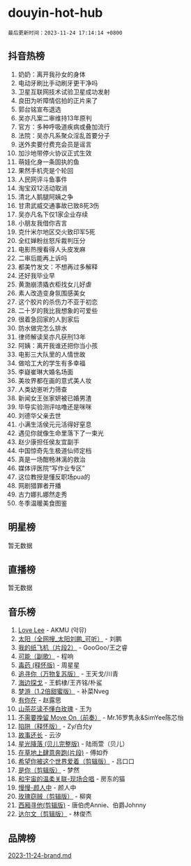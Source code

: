 # douyin-hot-hub

`最后更新时间：2023-11-24 17:14:14 +0800`

## 抖音热榜

1. 奶奶：离开我孙女的身体
1. 电动牙刷比手动刷牙更干净吗
1. 卫星互联网技术试验卫星成功发射
1. 良田为听障情侣拍的正片来了
1. 郭台铭宣布退选
1. 吴亦凡案二审维持13年原判
1. 官方：多种呼吸道疾病或叠加流行
1. 法院：吴亦凡系聚众淫乱首要分子
1. 送外卖要付费充会员是谣言
1. 加沙地带停火协议正式生效
1. 萌娃化身一条固执的鱼
1. 果然手机壳是个轮回
1. 人民网评斗鱼事件
1. 淘宝双12活动取消
1. 清北人鹅腿阿姨之争
1. 甘肃武威交通事故已致8死3伤
1. 吴亦凡名下仅1家企业存续
1. 小朋友我借你吉言
1. 克什米尔地区交火致印军5死
1. 全红婵粉丝怒斥裁判压分
1. 电影热搜看得人头皮发麻
1. 二审后能再上诉吗
1. 都美竹发文：不想再过多解释
1. 还好我毕业早
1. 黄渤崩溃撬衣柜找女儿好虐
1. 素人改造变身氛围感美女
1. 这个胶片的杀伤力不亚于初恋
1. 二十岁的我比我想象的可爱些
1. 很着急回家的人到家后
1. 防水做完怎么排水
1. 律师解读吴亦凡获刑13年
1. 阿姨：离开我谁还把你当小孩
1. 电影三大队里的人情世故
1. 做哈工大的学生有多幸福
1. 李嶷崔琳大婚名场面
1. 美妆界都在画的意式美人妆
1. 人类幼崽听力筛查
1. 新闻女王张家妍被已婚男渣
1. 毕导实验测评咕噜还是咪咪
1. 刘德华父亲去世
1. 小满生活侯元元活得好窒息
1. 遇见你就像生命里落下了一束光
1. 赵少康担任侯友宜副手
1. 中国惊奇先生极道仙师定档
1. 真是一场酣畅淋漓的救治
1. 媒体评医院“写作业专区”
1. 这位教授是懂反职场pua的
1. 网剧猎罪者开播
1. 古力娜扎娜然走秀
1. 冬季温暖美食图鉴

## 明星榜

暂无数据

## 直播榜

暂无数据

## 音乐榜

1. [Love Lee](https://sf6-cdn-tos.douyinstatic.com/obj/tos-cn-ve-2774/o05GbkJGbCBTdDnMtB0fwOYgkeZp23vrWQDQBS) - AKMU (악뮤)
1. [太阳（全网搜_太阳刘鹏_可听）](https://sf3-cdn-tos.douyinstatic.com/obj/tos-cn-ve-2774/ogWbyIQnlBFImVbeDocRdCIYtBHlbJXgfZMvgz) - 刘鹏
1. [我的纸飞机（片段2）](https://sf3-cdn-tos.douyinstatic.com/obj/tos-cn-ve-2774/oM2ZrKcg2CD5AeRB2gkeXOFB1IxAGJdZPazYHf) - GooGoo/王之睿
1. [可能（副歌）](https://sf3-cdn-tos.douyinstatic.com/obj/tos-cn-ve-2774/cde1731888894259b333569393c2fb51) - 程响
1. [毒药 (释怀版)](https://sf3-cdn-tos.douyinstatic.com/obj/tos-cn-ve-2774/oYILMEAzspdZBIzy4frJNB8ZHPHWAhiwowd4Ad) - 周星星
1. [追寻你（万物复苏版）](https://sf3-cdn-tos.douyinstatic.com/obj/tos-cn-ve-2774/oYeAZJsbjIDit9APmBg8u6uDUQnHmoCf3gbo74) - 王天戈/川青
1. [海边探戈](https://sf3-cdn-tos.douyinstatic.com/obj/tos-cn-ve-2774/os9gE0VQCGqt6VQkZDyBBYvfSDY0QFe3vVmubn) - 王鹤棣/王齐铭/朴鲨
1. [梦游（1.2倍甜蜜版）](https://sf6-cdn-tos.douyinstatic.com/obj/tos-cn-ve-2774/o4gyAUm8hwufoEABmwVIiQtHsFuGzAEEWtNMzo) - 补菜Nveg
1. [有你在](https://sf3-cdn-tos.douyinstatic.com/obj/tos-cn-ve-2774/o8zImmNsI8B0yfAW5FKAB1oBhkMAlIrwsZEi1V) - 赵露思
1. [山茶花读不懂白玫瑰](https://sf3-cdn-tos.douyinstatic.com/obj/tos-cn-ve-2774/osfn8B7DktrRHEPJgPCfDbw7QDQEkwC16BxZg9) - 王为
1. [不需要挽留 Move On（前奏）](https://sf3-cdn-tos.douyinstatic.com/obj/tos-cn-ve-2774/ooCBhgCCkF4nExzQL9WZSUbitfA8IsDkgQIYhe) - Mr.16罗隽永&SimYee陈芯怡
1. [陷阱（释怀版）](https://sf3-cdn-tos.douyinstatic.com/obj/tos-cn-ve-2774/oE8C21LeZrzKLDFfQYgMzx4GAIHageG5IzayY7) - Zy/白允y
1. [故事还长](https://sf3-cdn-tos.douyinstatic.com/obj/tos-cn-ve-2774/30a26758c8594f0ab81ac675c33ee2c5) - 云汐
1. [星光降落 (贝儿完整版)](https://sf3-cdn-tos.douyinstatic.com/obj/tos-cn-ve-2774/okwB9hAwyAtsFFkFBzAX1hOOfQuIoMNs0W2Mwr) - 陆雨萱（贝儿）
1. [在草地上肆意奔跑(片段)](https://sf6-cdn-tos.douyinstatic.com/obj/tos-cn-ve-2774/8831d494742f45dabdfa8adb8b817259) - 傅如乔
1. [希望你被这个世界爱着（剪辑版）](https://sf3-cdn-tos.douyinstatic.com/obj/tos-cn-ve-2774/oo4H3BfEygN7l7bQaMBOZHCQ1eI4FqtED5skQ2) - 吕口口
1. [是你（剪辑版）](https://sf3-cdn-tos.douyinstatic.com/obj/tos-cn-ve-2774/46019dae783c4c969944217fe1cfafc4) - 梦然
1. [和宇宙的温柔关联-现场合唱](https://sf3-cdn-tos.douyinstatic.com/obj/tos-cn-ve-2774/o0hONGDYQBgk0e5bqDeQOonVmncA6tC2nBwZLT) - 房东的猫
1. [慢慢-颜人中](https://sf3-cdn-tos.douyinstatic.com/obj/tos-cn-ve-2774/ocjHNfBXdBxQNC8ZGAeoLMFTUgtBg8bkExunDC) - 颜人中
1. [玫瑰窃贼（剪辑版）](https://sf3-cdn-tos.douyinstatic.com/obj/tos-cn-ve-2774/oMqAsB3ixIhSWqAJOAwf3a0hU2zKJLBolQtFlI) - 柳爽
1. [西厢寻他(剪辑版)](https://sf6-cdn-tos.douyinstatic.com/obj/tos-cn-ve-2774/oUsAVfAQKlRNxEv5qxvIB8o5qmIWUcXbzJKJhw) - 唐伯虎Annie、伯爵Johnny
1. [达尔文（剪辑版）](https://sf6-cdn-tos.douyinstatic.com/obj/tos-cn-ve-2774/oQuPQQmEgnCeZsgKQ78VBZjNVtegzBGpoSbQPD) - 林俊杰

## 品牌榜

[2023-11-24-brand.md](2023-11-24-brand.md)
